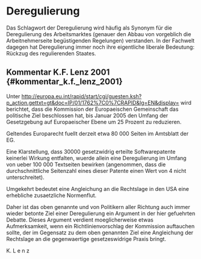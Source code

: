 # Deregulierung

Das Schlagwort der Deregulierung wird häufig als Synonym für die
Deregulierung des Arbeitsmarktes (genauer den Abbau von vorgeblich die
Arbeitnehmerseite begüstigenden Regelungen) verstanden. In der Fachwelt
dagegen hat Deregulierung immer noch ihre eigentliche liberale
Bedeutung: Rückzug des regulierenden Staates.

## Kommentar K.F. Lenz 2001 {#kommentar_k.f._lenz_2001}

Unter
<http://europa.eu.int/rapid/start/cgi/guesten.ksh?p_action.gettxt=gt&doc=IP/01/1762%7C0%7CRAPID&lg=EN&display=>
wird berichtet, dass die Kommission der Europaeischen Gemeinschaft das
politische Ziel beschlossen hat, bis Januar 2005 den Umfang der
Gesetzgebung auf Europaeischer Ebene um 25 Prozent zu reduzieren.

Geltendes Europarecht fuellt derzeit etwa 80 000 Seiten im Amtsblatt der
EG.

Eine Klarstellung, dass 30000 gesetzwidrig erteilte Softwarepatente
keinerlei Wirkung entfalten, wuerde allein eine Deregulierung im Umfang
von ueber 100 000 Textseiten bewirken (angenommen, dass die
durchschnittliche Seitenzahl eines dieser Patente einen Wert von 4 nicht
unterschreitet).

Umgekehrt bedeutet eine Angleichung an die Rechtslage in den USA eine
erhebliche zusaetzliche Normenflut.

Daher ist das oben genannte und von Politikern aller Richtung auch immer
wieder betonte Ziel einer Deregulierung ein Argument in der hier
gefuehrten Debatte. Dieses Argument verdient moeglicherweise etwas
Aufmerksamkeit, wenn ein Richtlinienvorschlag der Kommission auftauchen
sollte, der im Gegensatz zu dem oben genannten Ziel eine Angleichung der
Rechtslage an die gegenwaertige gesetzeswidrige Praxis bringt.

K. L e n z

